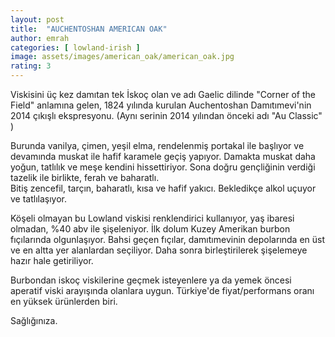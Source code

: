 ```yaml
---
layout: post
title:  "AUCHENTOSHAN AMERICAN OAK"
author: emrah
categories: [ lowland-irish ]
image: assets/images/american_oak/american_oak.jpg
rating: 3
---
```


Viskisini üç kez damıtan tek İskoç olan ve adı Gaelic dilinde "Corner of the Field" anlamına gelen, 1824 yılında kurulan Auchentoshan Damıtımevi'nin 2014 çıkışlı ekspresyonu. (Aynı serinin 2014 yılından önceki adı "Au Classic" )

Burunda vanilya, çimen, yeşil elma, rendelenmiş portakal ile başlıyor ve devamında muskat ile hafif karamele geçiş yapıyor.
Damakta muskat daha yoğun, tatlılık ve meşe kendini hissettiriyor. Sona doğru gençliğinin verdiği tazelik ile birlikte, ferah ve baharatlı.  
Bitiş zencefil, tarçın, baharatlı, kısa ve hafif yakıcı. Bekledikçe alkol uçuyor ve tatlılaşıyor. 

Köşeli olmayan bu Lowland viskisi renklendirici kullanıyor, yaş ibaresi olmadan, %40 abv ile şişeleniyor. İlk dolum Kuzey Amerikan burbon fıçılarında olgunlaşıyor. Bahsi geçen fıçılar, damıtımevinin depolarında en üst ve en altta yer alanlardan seçiliyor. Daha sonra birleştirilerek şişelemeye hazır hale getiriliyor.

Burbondan iskoç viskilerine geçmek isteyenlere ya da yemek öncesi aperatif viski arayışında olanlara uygun. Türkiye'de fiyat/performans oranı en yüksek ürünlerden biri. 

Sağlığınıza.
